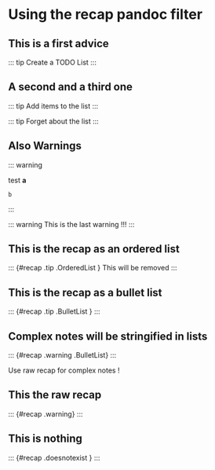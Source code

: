 
# Using the recap pandoc filter

## This is a first advice

::: tip
Create a TODO List
:::

## A second and a third one

::: tip
Add items to the list
:::

::: tip
Forget about the list
:::

## Also Warnings

::: warning

test **a**

`b`

[c]: c
:::

::: warning
This is the last warning !!!
:::

## This is the recap as an ordered list

::: {#recap .tip .OrderedList }
This will be removed
:::

## This is the recap as a bullet list

::: {#recap .tip .BulletList }
:::

## Complex notes will be stringified in lists

::: {#recap .warning .BulletList}
:::

Use raw recap for complex notes !

## This the raw recap

::: {#recap .warning}
:::

## This is nothing

::: {#recap .doesnotexist }
:::
